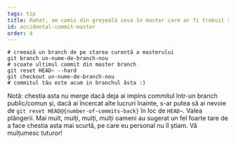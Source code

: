```yaml
---
tags: tip
title: Rahat, am comis din greșeală ceva în master care ar fi trebuit sa fie pe un branch nou-nouț!
id: accidental-commit-master
order: 4
---
```


```git
# creează un branch de pe starea curentă a masterului
git branch un-nume-de-branch-nou
# scoate ultimul commit din master branch
git reset HEAD~ --hard
git checkout un-nume-de-branch-nou
# commitul tău este acum in branchul ăsta :)
```

Notă: chestia asta nu merge dacă deja ai impins commitul într-un branch public/comun și, dacă ai încercat alte lucruri înainte, s-ar putea să ai nevoie de `git reset HEAD@{number-of-commits-back}` în loc de `HEAD~`. Valea plângerii. Mai mult, mulți, mulți, mulți oameni au sugerat un fel foarte tare de a face chestia asta mai scurtă, pe care eu personal nu îl știam. Vă mulțumesc tuturor!
